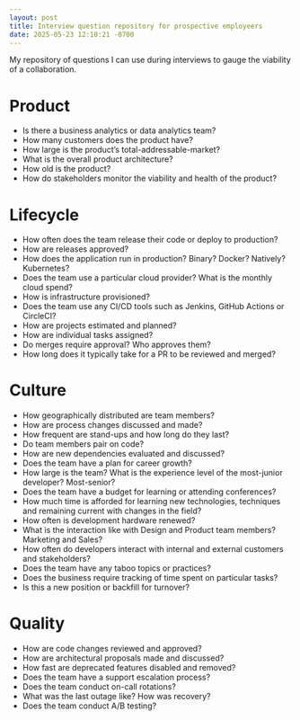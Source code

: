 ```yaml
---
layout: post
title: Interview question repository for prospective employeers
date: 2025-05-23 12:10:21 -0700
---
```


My repository of questions I can use during interviews to gauge the viability of a collaboration.

# Product

- Is there a business analytics or data analytics team?
- How many customers does the product have?
- How large is the product’s total-addressable-market?
- What is the overall product architecture?
- How old is the product?
- How do stakeholders monitor the viability and health of the product?

# Lifecycle

- How often does the team release their code or deploy to production?
- How are releases approved?
- How does the application run in production? Binary? Docker? Natively? Kubernetes?
- Does the team use a particular cloud provider? What is the monthly cloud spend?
- How is infrastructure provisioned?
- Does the team use any CI/CD tools such as Jenkins, GitHub Actions or CircleCI?
- How are projects estimated and planned?
- How are individual tasks assigned?
- Do merges require approval? Who approves them?
- How long does it typically take for a PR to be reviewed and merged?

# Culture

- How geographically distributed are team members?
- How are process changes discussed and made?
- How frequent are stand-ups and how long do they last?
- Do team members pair on code?
- How are new dependencies evaluated and discussed?
- Does the team have a plan for career growth?
- How large is the team? What is the experience level of the most-junior developer? Most-senior?
- Does the team have a budget for learning or attending conferences?
- How much time is afforded for learning new technologies, techniques and remaining current with changes in the field?
- How often is development hardware renewed?
- What is the interaction like with Design and Product team members? Marketing and Sales?
- How often do developers interact with internal and external customers and stakeholders? 
- Does the team have any taboo topics or practices?
- Does the business require tracking of time spent on particular tasks?
- Is this a new position or backfill for turnover?

# Quality

- How are code changes reviewed and approved?
- How are architectural proposals made and discussed?
- How fast are deprecated features disabled and removed? 
- Does the team have a support escalation process?
- Does the team conduct on-call rotations?
- What was the last outage like? How was recovery?
- Does the team conduct A/B testing?